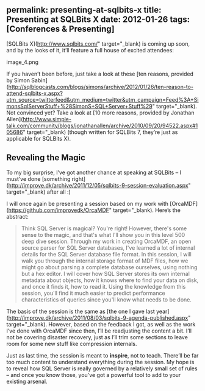 permalink: presenting-at-sqlbits-x
title: Presenting at SQLBits X
date: 2012-01-26
tags: [Conferences & Presenting]
---
[SQLBits X](http://www.sqlbits.com/" target="_blank) is coming up soon, and by the looks of it, it’ll feature a full house of excited attendees:

<!-- more -->

image_4.png

If you haven’t been before, just take a look at these [ten reasons, provided by Simon Sabin](http://sqlblogcasts.com/blogs/simons/archive/2012/01/26/ten-reason-to-attend-sqlbits-x.aspx?utm_source=twitterfeed&utm_medium=twitter&utm_campaign=Feed%3A+SimonsSqlServerStuff+%28SimonS+SQL+Server+Stuff%29" target="_blank). Not convinced yet? Take a look at [10 more reasons, provided by Jonathan Allen](http://www.simple-talk.com/community/blogs/jonathanallen/archive/2010/09/20/94522.aspx#105686" target="_blank) (though written for SQLBits 7, they’re just as applicable for SQLBits X).

## Revealing the Magic

To my big surprise, I’ve got another chance at speaking at SQLBits – I must’ve done [something right](http://improve.dk/archive/2011/12/05/sqlbits-9-session-evaluation.aspx" target="_blank) after all :)

I will once again be presenting a session based on my work with [OrcaMDF](https://github.com/improvedk/OrcaMDF" target="_blank). Here’s the abstract:

<blockquote>Think SQL Server is magical? You're right! However, there's some sense to the magic, and that's what I'll show you in this level 500 deep dive session. Through my work in creating OrcaMDF, an open source parser for SQL Server databases, I've learned a lot of internal details for the SQL Server database file format. In this session, I will walk you through the internal storage format of MDF files, how we might go about parsing a complete database ourselves, using nothing but a hex editor. I will cover how SQL Server stores its own internal metadata about objects, how it knows where to find your data on disk, and once it finds it, how to read it. Using the knowledge from this session, you'll find it much easier to predict performance characteristics of queries since you'll know what needs to be done.</blockquote>

The basis of the session is the same as [the one I gave last year](http://improve.dk/archive/2011/08/03/sqlbits-9-agenda-published.aspx" target="_blank). However, based on the feedback I got, as well as the work I’ve done with OrcaMDF since then, I’ll be readjusting the content a bit. I’ll not be covering disaster recovery, just as I’ll trim some sections to leave room for some new stuff like compression internals.

Just as last time, the session is meant to **inspire**, not to teach. There’ll be far too much content to understand everything during the session. My hope is to reveal how SQL Server is really governed by a relatively small set of rules – and once you know those, you’ve got a powerful tool to add to your existing arsenal.
